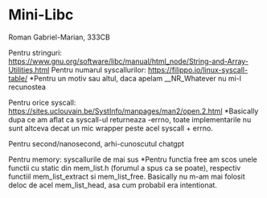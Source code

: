# Mini-Libc

Roman Gabriel-Marian, 333CB

Pentru stringuri: https://www.gnu.org/software/libc/manual/html_node/String-and-Array-Utilities.html
Pentru numarul syscallurilor: https://filippo.io/linux-syscall-table/
*Pentru un motiv sau altul, daca apelam __NR_Whatever nu mi-l recunostea

Pentru orice syscall: https://sites.uclouvain.be/SystInfo/manpages/man2/open.2.html
*Basically dupa ce am aflat ca syscall-ul returneaza -errno, toate implementarile nu sunt altceva
decat un mic wrapper peste acel syscall + errno.

Pentru second/nanosecond, arhi-cunoscutul chatgpt

Pentru memory: syscallurile de mai sus 
*Pentru functia free am scos unele functii cu static din mem_list.h (forumul a spus ca se poate), 
respectiv functiil mem_list_extract si mem_list_free. Basically nu m-am mai folosit deloc de acel
mem_list_head, asa cum probabil era intentionat.